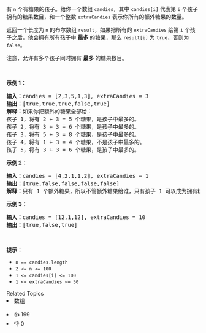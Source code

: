 <p>有&nbsp;<code>n</code>&nbsp;个有糖果的孩子。给你一个数组&nbsp;<code>candies</code>，其中&nbsp;<code>candies[i]</code>&nbsp;代表第 <code>i</code> 个孩子拥有的糖果数目，和一个整数&nbsp;<code>extraCandies</code>&nbsp;表示你所有的额外糖果的数量。</p>

<p>返回一个长度为&nbsp;<code>n</code>&nbsp;的布尔数组 <code>result</code>，如果把所有的&nbsp;<code>extraCandies</code>&nbsp;给第&nbsp;<code>i</code>&nbsp;个孩子之后，他会拥有所有孩子中&nbsp;<strong>最多&nbsp;</strong>的糖果，那么&nbsp;<code>result[i]</code>&nbsp;为&nbsp;<code>true</code>，否则为 <code>false</code>。</p>

<p>注意，允许有多个孩子同时拥有 <strong>最多</strong>&nbsp;的糖果数目。</p>

<p>&nbsp;</p>

<p><strong>示例 1：</strong></p>

<pre>
<strong>输入：</strong>candies = [2,3,5,1,3], extraCandies = 3
<strong>输出：</strong>[true,true,true,false,true] 
<strong>解释：</strong>如果你把额外的糖果全部给：
孩子 1，将有 2 + 3 = 5 个糖果，是孩子中最多的。
孩子 2，将有 3 + 3 = 6 个糖果，是孩子中最多的。
孩子 3，将有 5 + 3 = 8 个糖果，是孩子中最多的。
孩子 4，将有 1 + 3 = 4 个糖果，不是孩子中最多的。
孩子 5，将有 3 + 3 = 6 个糖果，是孩子中最多的。</pre>

<p><strong>示例 2：</strong></p>

<pre>
<strong>输入：</strong>candies = [4,2,1,1,2], extraCandies = 1
<strong>输出：</strong>[true,false,false,false,false] 
<strong>解释：</strong>只有 1 个额外糖果，所以不管额外糖果给谁，只有孩子 1 可以成为拥有糖果最多的孩子。
</pre>

<p><strong>示例 3：</strong></p>

<pre>
<strong>输入：</strong>candies = [12,1,12], extraCandies = 10
<strong>输出：</strong>[true,false,true]
</pre>

<p>&nbsp;</p>

<p><strong>提示：</strong></p>

<ul> 
 <li><code>n == candies.length</code></li> 
 <li><code>2 &lt;= n &lt;= 100</code></li> 
 <li><code>1 &lt;= candies[i] &lt;= 100</code></li> 
 <li><code>1 &lt;= extraCandies &lt;= 50</code></li> 
</ul>

<div><div>Related Topics</div><div><li>数组</li></div></div><br><div><li>👍 199</li><li>👎 0</li></div>
